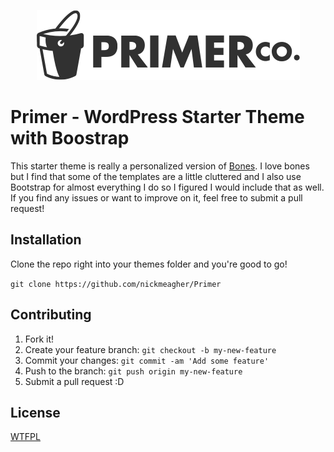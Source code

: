 <p align="center">
  <img src="library/images/primer.png" alt="Primer Co"/>
</p>

# Primer - WordPress Starter Theme with Boostrap

This starter theme is really a personalized version of [Bones](https://github.com/eddiemachado/bones). I love bones but I find that some of the templates are a little cluttered and I also use Bootstrap for almost everything I do so I figured I would include that as well. If you find any issues or want to improve on it, feel free to submit a pull request!

## Installation

Clone the repo right into your themes folder and you're good to go!

`git clone https://github.com/nickmeagher/Primer`

## Contributing

1. Fork it!
2. Create your feature branch: `git checkout -b my-new-feature`
3. Commit your changes: `git commit -am 'Add some feature'`
4. Push to the branch: `git push origin my-new-feature`
5. Submit a pull request :D

## License

[WTFPL](https://en.wikipedia.org/wiki/WTFPL)